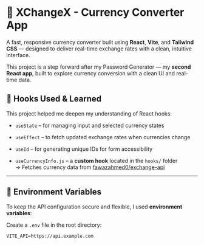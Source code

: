 # 💱 XChangeX - Currency Converter App

A fast, responsive currency converter built using **React**, **Vite**, and **Tailwind CSS** — designed to deliver real-time exchange rates with a clean, intuitive interface.

This project is a step forward after my Password Generator — my **second React app**, built to explore currency conversion with a clean UI and real-time data.




## 🧠 Hooks Used & Learned

This project helped me deepen my understanding of React hooks:

- `useState` – for managing input and selected currency states  

- `useEffect` – to fetch updated exchange rates when currencies change  

- `useId` – for generating unique IDs for form accessibility  

- `useCurrencyInfo.js` – a **custom hook** located in the `hooks/` folder  
  → Fetches currency data from [fawazahmed0/exchange-api](https://github.com/fawazahmed0/exchange-api)

---

## 🔐 Environment Variables

To keep the API configuration secure and flexible, I used **environment variables**:

Create a `.env` file in the root directory:

```env
VITE_API=https://api.example.com
```
